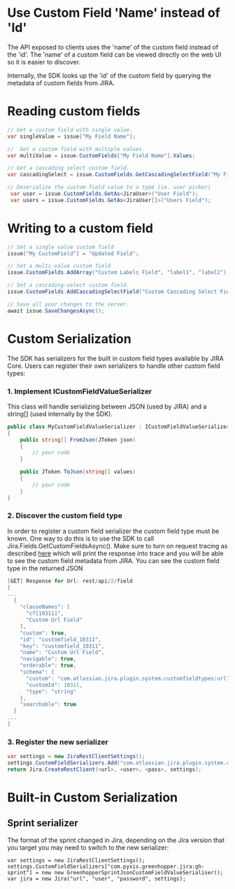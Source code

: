 # Use Custom Field 'Name' instead of 'Id' #
The API exposed to clients uses the 'name' of the custom field instead of the 'id'. The 'name' of a custom field can be viewed directly on the web UI so it is easier to discover.

Internally, the SDK looks up the 'id' of the custom field by querying the metadata of custom fields from JIRA.

# Reading custom fields #

```csharp
// Get a custom field with single value.
var singleValue = issue["My Field Name"]; 

//  Get a custom field with multiple values.
var multiValue = issue.CustomFields["My Field Name"].Values; 

// Get a cascading select custom field.
var cascadingSelect = issue.CustomFields.GetCascadingSelectField("My Field Name");

// Deserialize the custom field value to a type (ie. user picker)
 var user = issue.CustomFields.GetAs<JiraUser>("User Field");
 var users = issue.CustomFields.GetAs<JiraUser[]>("Users Field");

```

# Writing to a custom field

```csharp
// Set a single value custom field
issue["My CustomField"] = "Updated Field";

// Set a multi-value custom field
issue.CustomFields.AddArray("Custom Labels Field", "label1", "label2");

// Set a cascading-select custom field.
issue.CustomFields.AddCascadingSelectField("Custom Cascading Select Field", "Option3");

// Save all your changes to the server.
await issue.SaveChangesAsync();

```

# Custom Serialization #
The SDK has serializers for the built in custom field types available by JIRA Core. Users can register their own serializers to handle other custom field types:

### 1. Implement ICustomFieldValueSerializer ###
This class will handle serializing between JSON (used by JIRA) and a string[] (used internally by the SDK).

```csharp
public class MyCustomFieldValueSerializer : ICustomFieldValueSerializer
{
    public string[] FromJson(JToken json)
    {
        // your code
    }

    public JToken ToJson(string[] values)
    {
        // your code
    }
}
```

### 2. Discover the custom field type ###
In order to register a custom field serializer the custom field type must be known. One way to do this is to use the SDK to call Jira.Fields.GetCustomFieldsAsync(). Make sure to turn on request tracing as described [here](https://bitbucket.org/farmas/atlassian.net-sdk/wiki/How%20to%20Debug%20Problems) which will print the response into trace and you will be able to see the custom field metadata from JIRA. You can see the custom field type in the returned JSON

```csharp
[GET] Response for Url: rest/api/2/field
[
...
  {
    "clauseNames": [
      "cf[10311]",
      "Custom Url Field"
    ],
    "custom": true,
    "id": "customfield_10311",
    "key": "customfield_10311",
    "name": "Custom Url Field",
    "navigable": true,
    "orderable": true,
    "schema": {
      "custom": "com.atlassian.jira.plugin.system.customfieldtypes:url",  <-- CUSTOM FIELD TYPE
      "customId": 10311,
      "type": "string"
    },
    "searchable": true
  }
...
]

```

### 3. Register the new serializer ###

```csharp
var settings = new JiraRestClientSettings();
settings.CustomFieldSerializers.Add("com.atlassian.jira.plugin.system.customfieldtypes:url", new MyCustomFieldValueSerializer());
return Jira.CreateRestClient(<url>, <user>, <pass>, settings);
```


# Built-in Custom Serialization #

## Sprint serializer ##

The format of the sprint changed in Jira, depending on the Jira version that you target you may need to switch to the new serializer:

```
var settings = new JiraRestClientSettings();
settings.CustomFieldSerializers["com.pyxis.greenhopper.jira:gh-sprint"] = new new GreenhopperSprintJsonCustomFieldValueSerialiser();
var jira = new Jira("url", "user", "password", settings);
```